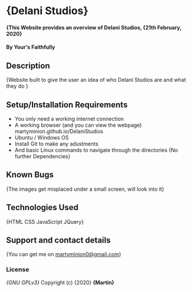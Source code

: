 # {Delani Studios}
#### {This Website provides an overview of Delani Studios, {21th February, 2020}
#### By **Your's Faithfully**
## Description
{Website built to give the user an idea of who Delani Studios are and what they do
}
## Setup/Installation Requirements
* You only need a working internet connection
* A working browser (and you can view the webpage) martyminion.github.io/DelaniStudios
* Ubuntu / Windows OS
* Install Git to make any adustments
* And basic Linux commands to navigate through the directories
{No further Dependencies}
## Known Bugs
{The images get misplaced under a small screen, will look into it}
## Technologies Used
{HTML
CSS
JavaScript
JQuery}

## Support and contact details
{You can get me on martyminion0@gmail.com}
### License
*{GNU GPLv3}*
Copyright (c) {2020} **{Martin}**